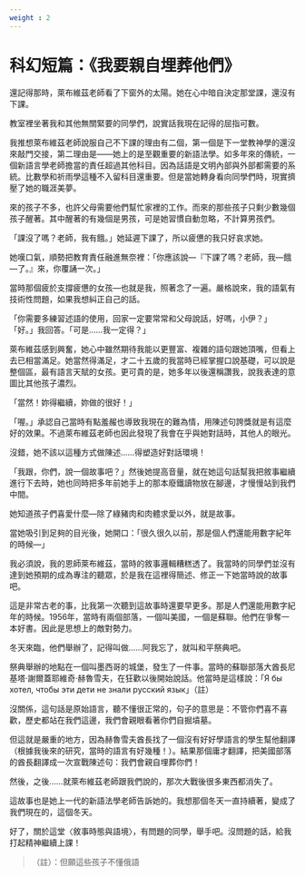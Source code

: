 ```yaml
---
weight : 2
---
```


# 科幻短篇：《我要親自埋葬他們》

還記得那時，萊布維茲老師看了下窗外的太陽。她在心中暗自決定那堂課，還沒有下課。

教室裡坐著我和其他無關緊要的同學們，說實話我現在記得的屈指可數。

我推想萊布維茲老師說服自己不下課的理由有二個，第一個是下一堂教神學的還沒來敲門交接，第二理由是——她上的是至觀重要的新語法學。如多年來的傳統，一個新語言學老師擔當的責任超過其他科目。因為話語是文明內部與外部都需要的系統。比數學和祈雨學這種不入留科目還重要。但是當她轉身看向同學們時，現實擠壓了她的職涯美夢。

來的孩子不多，也許父母需要他們幫忙家裡的工作。而來的那些孩子只剩少數幾個孩子醒著。其中醒著的有幾個是男孩，可是她習慣自動忽略，不計算男孩們。

「課沒了嗎？老師，我有餓。」她延遲下課了，所以疲憊的我只好哀求她。

她嘆口氣，順勢把教育責任融進無奈裡：「你應該說—『下課了嗎？老師，我—餓—了。』來，你覆誦一次。」

當時那個疲於支撐疲憊的女孩—也就是我，照著念了一遍。嚴格說來，我的語氣有技術性問題，如果我想糾正自己的話。

「你需要多練習述語的使用，回家一定要常常和父母說話，好嗎，小伊？」
「好。」我回答。「可是……我一定得？」

萊布維茲感到興奮，她心中雖然期待我能以更豐富、複雜的語句跟她頂嘴，但看上去已相當滿足。她當然得滿足，才二十五歲的我當時已經掌握口說基礎，可以說是整個區，最有語言天賦的女孩。更可貴的是，她多年以後還稱讚我，說我表達的意圖比其他孩子濃烈。

「當然！妳得繼續，妳做的很好！」

「喔。」承認自己當時有點羞赧也導致我現在的難為情，用陳述句誇獎就是有這麼好的效果。不過萊布維茲老師也因此發現了我會在乎與她對話時，其他人的眼光。

沒錯，她不該以這種方式做陳述……得塑造好對話環境！

「我跟，你們，說一個故事吧？」然後她提高音量，就在她這句話幫我把敘事繼續進行下去時，她也同時把多年前她手上的那本廢鐵讀物放在腳邊，才慢慢站到我們中間。

她知道孩子們喜愛什麼—除了綠豬肉和肉體求愛以外，就是故事。

當她吸引到足夠的目光後，她開口：「很久很久以前，那是個人們還能用數字紀年的時候—」

我必須說，我的恩師萊布維茲，當時的敘事邏輯糟糕透了。我當時的同學們並沒有達到她預期的成為專注的聽眾，於是我在這裡得簡述、修正一下她當時說的故事吧。

這是非常古老的事，比我第一次聽到這故事時還要早更多。那是人們還能用數字紀年的時候。1956年，當時有兩個部落，一個叫美國，一個是蘇聯。他們在爭奪一本好書。因此是思想上的敵對勢力。

冬天來臨，他們舉辦了，記得叫做……阿我忘了，就叫和平祭典吧。

祭典舉辦的地點在一個叫墨西哥的城堡，發生了一件事。當時的蘇聯部落大酋長尼基塔·謝爾蓋耶維奇·赫魯雪夫，在狂歡以後開始說話。他當時是這樣說：「Я бы хотел, чтобы эти дети не знали русский язык」（註）

沒關係，這句話是原始語言，聽不懂很正常的，句子的意思是：不管你們喜不喜歡，歷史都站在我們這邊，我們會親眼看著你們自掘墳墓。

但這就是嚴重的地方，因為赫魯雪夫酋長找了一個沒有好好學語言的學生幫他翻譯（根據我後來的研究，當時的語言有好幾種！）。結果那個庸才翻譯，把美國部落的酋長翻譯成一次宣戰陳述句：我們會親自埋葬你們！

然後，之後……就萊布維茲老師跟我們說的，那次大戰後很多東西都消失了。

這故事也是她上一代的新語法學老師告訴她的。我想那個冬天一直持續著，變成了我們現在的，這個冬天。

好了，關於這堂〈敘事時態與語境〉，有問題的同學，舉手吧。沒問題的話，給我打起精神繼續上課！


>（註）：但願這些孩子不懂俄語